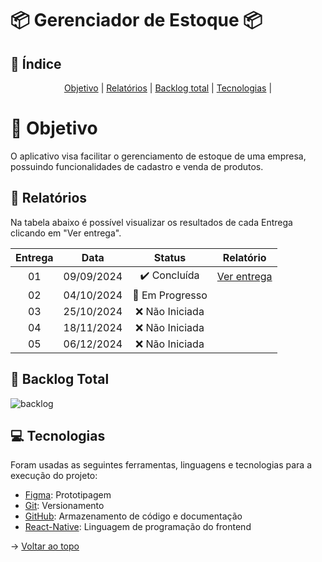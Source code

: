<span id="topo"></span>

# :package: Gerenciador de Estoque :package:

## :mag_right: Índice
<p align='center'>
    <a href="#objetivo">Objetivo</a> |
    <a href="#relatorios">Relatórios</a> |
    <a href="#backlog">Backlog total</a> |
    <a href="#tecnologias">Tecnologias</a> |
</p>


<span id='objetivo'></span>

# 🎯 Objetivo
O aplicativo visa facilitar o gerenciamento de estoque de uma empresa, possuindo funcionalidades de cadastro e venda de produtos.


<span id='relatorios'></span>

## :pushpin: Relatórios
Na tabela abaixo é possível visualizar os resultados de cada Entrega clicando em "Ver entrega". 

| Entrega |    Data    |            Status           | Relatório |
|:-------:|:----------:|:---------------------------:|:---------:|
| 01      | 09/09/2024 | :heavy_check_mark: Concluída | [Ver entrega](https://github.com/BrunoSerpa/Gerenciador-de-Estoque/tree/Entrega-1)|
| 02      | 04/10/2024 | :construction: Em Progresso | |
| 03      | 25/10/2024 | ❌ Não Iniciada | |
| 04      | 18/11/2024 | ❌ Não Iniciada | |
| 05      | 06/12/2024 | ❌ Não Iniciada | |


<span id='backlog'></span>

## 📑 Backlog Total
![backlog](https://github.com/user-attachments/assets/66dd543d-5381-4870-a7e6-af5b88582a20)


<span id='tecnologias'></span>

## 💻 Tecnologias
Foram usadas as seguintes ferramentas, linguagens e tecnologias para a execução do projeto:
- [Figma](https://www.figma.com): Prototipagem
- [Git](https://git-scm.com): Versionamento
- [GitHub](https://github.com/): Armazenamento de código e documentação
- [React-Native](https://reactnative.dev): Linguagem de programação do frontend


→ [Voltar ao topo](#topo)
